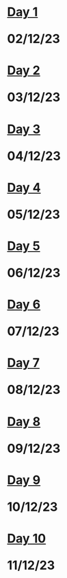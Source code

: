 # [Day 1](https://github.com/RapidCoders/Coding-Practice/tree/main/DAY_1) <p>02/12/23<p>
# [Day 2](https://github.com/RapidCoders/Coding-Practice/tree/main/DAY_2) <p>03/12/23<p>
# [Day 3](https://github.com/RapidCoders/Coding-Practice/tree/main/DAY_3) <p>04/12/23<p>
# [Day 4](https://github.com/RapidCoders/Coding-Practice/tree/main/DAY_4) <p>05/12/23<p>
# [Day 5](https://github.com/RapidCoders/Coding-Practice/tree/main/DAY_5) <p>06/12/23<p>
# [Day 6](https://github.com/RapidCoders/Coding-Practice/tree/main/DAY_6) <p>07/12/23<p>
# [Day 7](https://github.com/RapidCoders/Coding-Practice/tree/main/DAY_7) <p>08/12/23<p>
# [Day 8](https://github.com/RapidCoders/Coding-Practice/tree/main/DAY_8) <p>09/12/23<p>
# [Day 9](https://github.com/RapidCoders/Coding-Practice/tree/main/DAY_9) <p>10/12/23<p>
# [Day 10](https://github.com/RapidCoders/Coding-Practice/tree/main/DAY_10) <p>11/12/23<p>
